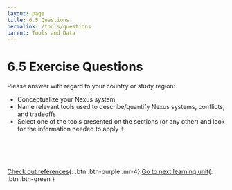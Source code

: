 ```yaml
---
layout: page
title: 6.5 Questions
permalink: /tools/questions
parent: Tools and Data
---
```

# 6.5 Exercise Questions

Please answer with regard to your country or study region:

- Conceptualize your Nexus system
- Name relevant tools used to describe/quantify Nexus systems, conflicts, and tradeoffs
- Select one of the tools presented on the sections (or any other) and look for the information needed to apply it

<br/> <br/>
<br/> <br/>
[Check out references](https://waterbender231.github.io/wef-nexus-online-course/tools/references){: .btn .btn-purple .mr-4}
[Go to next learning unit](https://waterbender231.github.io/wef-nexus-online-course/governance/){: .btn .btn-green }